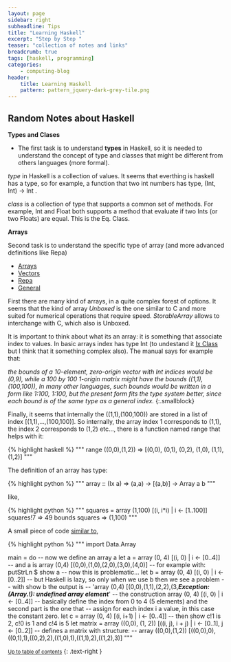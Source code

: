 ```yaml
---
layout: page
sidebar: right
subheadline: Tips
title: "Learning Haskell"
excerpt: "Step by Step "
teaser: "collection of notes and links"
breadcrumb: true
tags: [haskell, programming]
categories:
    - computing-blog
header:
    title: Learning Haskell
    pattern: pattern_jquery-dark-grey-tile.png
---
```


Random Notes about Haskell
---------------------------

**Types and Clases** 

- The first task is to understand **types** in Haskell, so it is needed to understand the concept of type and classes that 
might be different from others languages (more formal).

*type* in Haskell is a collection of values. It seems that everthing is haskell has a type, so for example, a function that
two int numbers has type, (Int, Int) -> Int . 

*class* is a collection of type that supports a common set of methods. For example, Int and Float both supports a method that
evaluate if two Ints (or two Floats) are equal. This is the Eq. Class. 

**Arrays**

Second task is to understand the specific type of array (and more advanced definitions like Repa)

- [Arrays](https://wiki.haskell.org/Arrays)
- [Vectors](https://wiki.haskell.org/Numeric_Haskell:_A_Vector_Tutorial)
- [Repa](https://wiki.haskell.org/Numeric_Haskell:_A_Repa_Tutorial)
- [General](https://guide.aelve.com/haskell/arrays-bpid18sd)

First there are many kind of arrays, in a quite complex forest of options. It seems that the kind of array *Unboxed* is the one
similar to C and more suited for numerical operations that require speed. *StorableArray* allows to interchange with C, which also is Unboxed.

It is important to think about what its an array: it is something that associate index to values. In basic arrays index has
type Int (to undestand it [Ix Class](http://hackage.haskell.org/package/base-4.11.1.0/docs/Data-Ix.html) but I think that it something complex also). The manual says for example that:

*the bounds of a 10-element, zero-origin vector with Int indices would be (0,9), 
while a 100 by 100 1-origin matrix might have the bounds ((1,1),(100,100)), In many other languages, such bounds would be
written in a form like 1:100, 1:100, but the present form fits the type system better, since each bound is of the same 
type as a general index.*
{:.smallblock}

Finally, it seems that internally the ((1,1),(100,100)) are stored in a list of index [(1,1),...,(100,100)]. So internally, the
array index 1 corresponds to (1,1), the index 2 corresponds to (1,2) etc..., there is a function named range that helps with it:

{% highlight haskell %}
"""
range ((0,0),(1,2)) => [(0,0), (0,1), (0,2), (1,0), (1,1), (1,2)] 
"""

The definition of an array has type:

{% highlight python %}
"""
array  :: (Ix a) => (a,a) -> [(a,b)] -> Array a b
"""

like,

{% highlight python %}
"""
squares =  array (1,100) [(i, i*i) | i <- [1..100]]
squares!7 => 49
bounds squares => (1,100)
"""

A small piece of code [similar to](https://lotz84.github.io/haskellbyexample/ex/arrays),

{% highlight python %}
"""
import Data.Array

main = do
    -- now we define an array a
    let a = array (0, 4) [(i, 0) | i <- [0..4]]
    -- and a is array (0,4) [(0,0),(1,0),(2,0),(3,0),(4,0)] 
    -- for example with:
    putStrLn $ show a
    -- now this is problematic...
    let b = array (0, 4) [(i, 0) | i <- [0..2]]
    -- but Haskell is lazy, so only when we use b then we see a problem
    -- with show b the output is
    -- 'array (0,4) [(0,0),(1,1),(2,2),(3,***Exception: (Array.!): undefined array element***'
    -- the construction array (0, 4) [(i, 0) | i <- [0..4]]
    -- basically define the index from 0 to 4 (5 elements) and the second part is the one that
    -- assign for each index i a value, in this case the constant zero.
    let c = array (0, 4) [(i, i+1) | i <- [0..4]]
    -- then show c!1 is 2, c!0 is 1 and c!4 is 5
    let matrix = array ((0,0), (1, 2)) [((i, j), i + j) | i <- [0..1], j <- [0..2]]
    -- defines a matrix with structure:
    -- array ((0,0),(1,2)) [((0,0),0),((0,1),1),((0,2),2),((1,0),1),((1,1),2),((1,2),3)]
"""

<small markdown="1">[Up to table of contents](#toc)</small>
{: .text-right }

